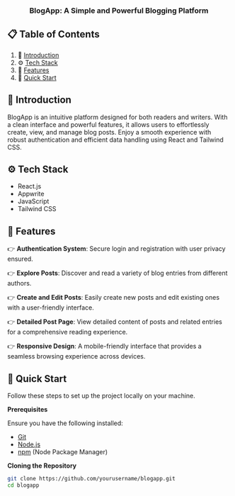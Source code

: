<h3 align="center">BlogApp: A Simple and Powerful Blogging Platform</h3>

## 📋 <a name="table">Table of Contents</a>

1. 🤖 [Introduction](#introduction)
2. ⚙️ [Tech Stack](#tech-stack)
3. 🔋 [Features](#features)
4. 🤸 [Quick Start](#quick-start)

## <a name="introduction">🤖 Introduction</a>

BlogApp is an intuitive platform designed for both readers and writers. With a clean interface and powerful features, it allows users to effortlessly create, view, and manage blog posts. Enjoy a smooth experience with robust authentication and efficient data handling using React and Tailwind CSS.

## <a name="tech-stack">⚙️ Tech Stack</a>

- React.js
- Appwrite
- JavaScript
- Tailwind CSS

## <a name="features">🔋 Features</a>

👉 **Authentication System**: Secure login and registration with user privacy ensured.

👉 **Explore Posts**: Discover and read a variety of blog entries from different authors.

👉 **Create and Edit Posts**: Easily create new posts and edit existing ones with a user-friendly interface.

👉 **Detailed Post Page**: View detailed content of posts and related entries for a comprehensive reading experience.

👉 **Responsive Design**: A mobile-friendly interface that provides a seamless browsing experience across devices.

## <a name="quick-start">🤸 Quick Start</a>

Follow these steps to set up the project locally on your machine.

**Prerequisites**

Ensure you have the following installed:

- [Git](https://git-scm.com/)
- [Node.js](https://nodejs.org/en)
- [npm](https://www.npmjs.com/) (Node Package Manager)

**Cloning the Repository**

```bash
git clone https://github.com/yourusername/blogapp.git
cd blogapp
